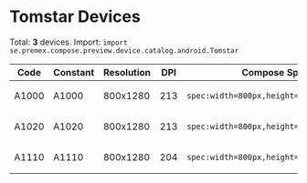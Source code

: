# Tomstar Devices

Total: **3** devices. Import: `import se.premex.compose.preview.device.catalog.android.Tomstar`

| Code | Constant | Resolution | DPI | Compose Spec | Preview Usage |
|------|----------|------------|-----|-------------|---------------|
| A1000 | A1000 | 800x1280 | 213 | `spec:width=800px,height=1280px,dpi=213` | `@Preview(device = Tomstar.A1000)` |
| A1020 | A1020 | 800x1280 | 213 | `spec:width=800px,height=1280px,dpi=213` | `@Preview(device = Tomstar.A1020)` |
| A1110 | A1110 | 800x1280 | 204 | `spec:width=800px,height=1280px,dpi=204` | `@Preview(device = Tomstar.A1110)` |

<!-- Generated automatically. Do not edit manually. -->
